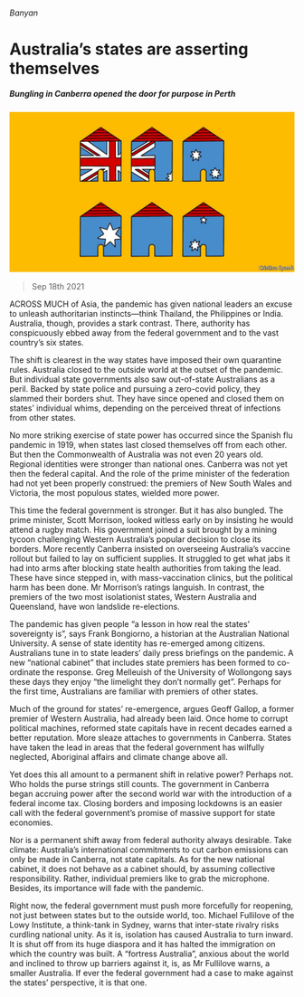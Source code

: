 ###### Banyan

# Australia’s states are asserting themselves 

##### Bungling in Canberra opened the door for purpose in Perth 

![image](images/20210918_ASD001_0.jpg) 

> Sep 18th 2021 

ACROSS MUCH of Asia, the pandemic has given national leaders an excuse to unleash authoritarian instincts—think Thailand, the Philippines or India. Australia, though, provides a stark contrast. There, authority has conspicuously ebbed away from the federal government and to the vast country’s six states.

The shift is clearest in the way states have imposed their own quarantine rules. Australia closed to the outside world at the outset of the pandemic. But individual state governments also saw out-of-state Australians as a peril. Backed by state police and pursuing a zero-covid policy, they slammed their borders shut. They have since opened and closed them on states’ individual whims, depending on the perceived threat of infections from other states.


No more striking exercise of state power has occurred since the Spanish flu pandemic in 1919, when states last closed themselves off from each other. But then the Commonwealth of Australia was not even 20 years old. Regional identities were stronger than national ones. Canberra was not yet then the federal capital. And the role of the prime minister of the federation had not yet been properly construed: the premiers of New South Wales and Victoria, the most populous states, wielded more power.

This time the federal government is stronger. But it has also bungled. The prime minister, Scott Morrison, looked witless early on by insisting he would attend a rugby match. His government joined a suit brought by a mining tycoon challenging Western Australia’s popular decision to close its borders. More recently Canberra insisted on overseeing Australia’s vaccine rollout but failed to lay on sufficient supplies. It struggled to get what jabs it had into arms after blocking state health authorities from taking the lead. These have since stepped in, with mass-vaccination clinics, but the political harm has been done. Mr Morrison’s ratings languish. In contrast, the premiers of the two most isolationist states, Western Australia and Queensland, have won landslide re-elections.

The pandemic has given people “a lesson in how real the states’ sovereignty is”, says Frank Bongiorno, a historian at the Australian National University. A sense of state identity has re-emerged among citizens. Australians tune in to state leaders’ daily press briefings on the pandemic. A new “national cabinet” that includes state premiers has been formed to co-ordinate the response. Greg Melleuish of the University of Wollongong says these days they enjoy “the limelight they don’t normally get”. Perhaps for the first time, Australians are familiar with premiers of other states.

Much of the ground for states’ re-emergence, argues Geoff Gallop, a former premier of Western Australia, had already been laid. Once home to corrupt political machines, reformed state capitals have in recent decades earned a better reputation. More sleaze attaches to governments in Canberra. States have taken the lead in areas that the federal government has wilfully neglected, Aboriginal affairs and climate change above all.

Yet does this all amount to a permanent shift in relative power? Perhaps not. Who holds the purse strings still counts. The government in Canberra began accruing power after the second world war with the introduction of a federal income tax. Closing borders and imposing lockdowns is an easier call with the federal government’s promise of massive support for state economies.

Nor is a permanent shift away from federal authority always desirable. Take climate: Australia’s international commitments to cut carbon emissions can only be made in Canberra, not state capitals. As for the new national cabinet, it does not behave as a cabinet should, by assuming collective responsibility. Rather, individual premiers like to grab the microphone. Besides, its importance will fade with the pandemic.

Right now, the federal government must push more forcefully for reopening, not just between states but to the outside world, too. Michael Fullilove of the Lowy Institute, a think-tank in Sydney, warns that inter-state rivalry risks curdling national unity. As it is, isolation has caused Australia to turn inward. It is shut off from its huge diaspora and it has halted the immigration on which the country was built. A “fortress Australia”, anxious about the world and inclined to throw up barriers against it, is, as Mr Fullilove warns, a smaller Australia. If ever the federal government had a case to make against the states’ perspective, it is that one.

